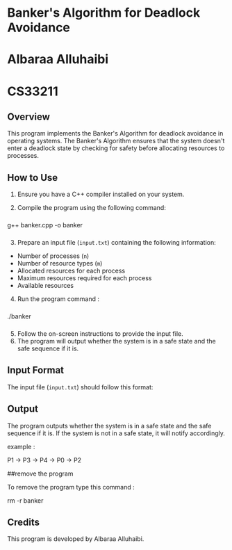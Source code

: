 # Banker's Algorithm for Deadlock Avoidance
# Albaraa Alluhaibi
# CS33211

## Overview

This program implements the Banker's Algorithm for deadlock avoidance in operating systems. The Banker's Algorithm ensures that the system doesn't enter a deadlock state by checking for safety before allocating resources to processes.

## How to Use

1. Ensure you have a C++ compiler installed on your system.

2. Compile the program using the following command:

###

  g++ banker.cpp -o banker
  
###

3. Prepare an input file (`input.txt`) containing the following information:
- Number of processes (`n`)
- Number of resource types (`m`)
- Allocated resources for each process
- Maximum resources required for each process
- Available resources

4. Run the program command :

###

./banker

###

5. Follow the on-screen instructions to provide the input file.
6. The program will output whether the system is in a safe state and the safe sequence if it is.

## Input Format

The input file (`input.txt`) should follow this format:


## Output

The program outputs whether the system is in a safe state and the safe sequence if it is. If the system is not in a safe state, it will notify accordingly.

example :

P1 -> P3 -> P4 -> P0 -> P2


##remove the program

To remove the program type this command :

rm -r banker

## Credits

This program is developed by Albaraa Alluhaibi.


